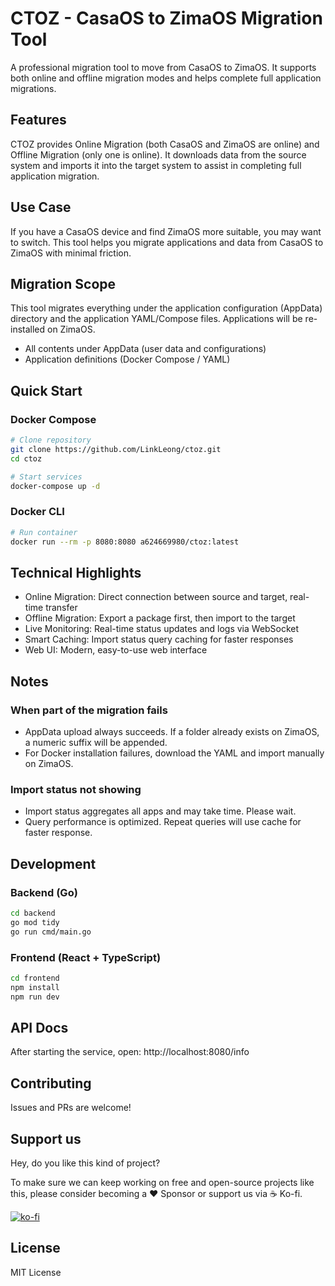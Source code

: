 <!--
 * @Author: a624669980@163.com a624669980@163.com
 * @Date: 2025-08-21 11:15:27
 * @LastEditors: a624669980@163.com a624669980@163.com
 * @LastEditTime: 2025-08-28 17:26:26
 * @FilePath: /CtoZ/README.md
 * @Description: 这是默认设置,请设置`customMade`, 打开koroFileHeader查看配置 进行设置: https://github.com/OBKoro1/koro1FileHeader/wiki/%E9%85%8D%E7%BD%AE
-->
# CTOZ - CasaOS to ZimaOS Migration Tool

A professional migration tool to move from CasaOS to ZimaOS. It supports both online and offline migration modes and helps complete full application migrations.

## Features

CTOZ provides Online Migration (both CasaOS and ZimaOS are online) and Offline Migration (only one is online). It downloads data from the source system and imports it into the target system to assist in completing full application migration.

## Use Case

If you have a CasaOS device and find ZimaOS more suitable, you may want to switch. This tool helps you migrate applications and data from CasaOS to ZimaOS with minimal friction.

## Migration Scope

This tool migrates everything under the application configuration (AppData) directory and the application YAML/Compose files. Applications will be re-installed on ZimaOS.

- All contents under AppData (user data and configurations)
- Application definitions (Docker Compose / YAML)

## Quick Start

### Docker Compose
```bash
# Clone repository
git clone https://github.com/LinkLeong/ctoz.git
cd ctoz

# Start services
docker-compose up -d
```

### Docker CLI
```bash
# Run container
docker run --rm -p 8080:8080 a624669980/ctoz:latest
```

## Technical Highlights

- Online Migration: Direct connection between source and target, real-time transfer
- Offline Migration: Export a package first, then import to the target
- Live Monitoring: Real-time status updates and logs via WebSocket
- Smart Caching: Import status query caching for faster responses
- Web UI: Modern, easy-to-use web interface

## Notes

### When part of the migration fails
- AppData upload always succeeds. If a folder already exists on ZimaOS, a numeric suffix will be appended.
- For Docker installation failures, download the YAML and import manually on ZimaOS.

### Import status not showing
- Import status aggregates all apps and may take time. Please wait.
- Query performance is optimized. Repeat queries will use cache for faster response.

## Development

### Backend (Go)
```bash
cd backend
go mod tidy
go run cmd/main.go
```

### Frontend (React + TypeScript)
```bash
cd frontend
npm install
npm run dev
```

## API Docs

After starting the service, open: http://localhost:8080/info

## Contributing

Issues and PRs are welcome!

## Support us

Hey, do you like this kind of project?

To make sure we can keep working on free and open-source projects like this,
please consider becoming a ❤️ Sponsor or support us via ☕ Ko-fi.

[![ko-fi](https://ko-fi.com/img/githubbutton_sm.svg)](https://ko-fi.com/V7V71KA9CA)

## License

MIT License